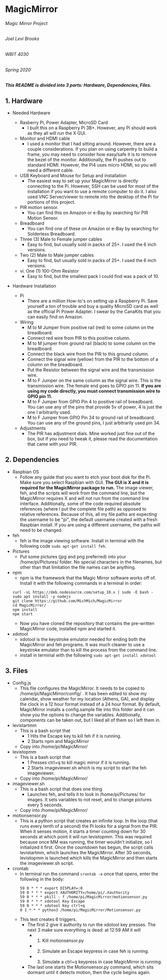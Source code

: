 # MagicMirror
###### Magic Mirror Project
###### Joel Levi Brooks
###### WBIT 4030
###### Spring 2020


##### This README is divided into 3 parts: Hardware, Dependencies, Files.

## 1. Hardware
   - Needed Hardware
     - Rasberry Pi, Power Adapter, MicroSD Card
       - I built this on a Raspberry Pi 3B+.  However, any Pi should work as they all will run the X GUI. 
     - Monitor and HDMI cable
       - I used a monitor that I had sitting around.  However, there are a couple considerations.  If you plan on using carpentry to build a frame, you may need to consider how easy/safe it is to remove the bezel of the monitor.  Additionally, the Pi pushes out to standard HDMI.  However, the Pi4 uses micro HDMI, so you will need a different cable.
     - USB Keyboard and Mouse for Setup and installation
       - The easiest way to set up your MagicMirror is directly connecting to the Pi.  However, SSH can be used for most of the installation if you want to use a remote computer to do it.  I also used VNC Server/viewer to remote into the desktop of the Pi for portions of this project.
     - PIR motion sensor.
       - You can find this on Amazon or e-Bay by searching for PIR Motion Sensor. 
     - Breadboard
       - You can find one of these on Amazon or e-Bay by searching for Solderless Breadboard.
     - Three (3) Male to Female jumper cables
       - Easy to find, but usually sold in packs of 25+.  I used the 6 inch versions.
     - Two (2) Male to Male jumper cables
       - Easy to find, but usually sold in packs of 25+.  I used the 6 inch versions.  
     - vi. One (1) 100-Ohm Resistor
       - Easy to find, but the smallest pack I could find was a pack of 10.  

   - Hardware Installation
     - Pi
       - There are a million How-to's on setting up a Raspberry Pi.  Save yourself a ton of trouble and buy a quality MicroSD card as well as the official Pi Power Adapter.  I swear by the CanaKits that you can easily find on Amazon.
     - Wiring
       - M to M Jumper from positive rail (red) to some column on the breadboard.  
       - Connect red wire from PIR to this positive column.
       - M to M jumper from ground rail (black) to some column on the breadboard.
       - Connect the black wire from the PIR to this ground column.
       - Connect the signal wire (yellow) from the PIR to the bottom of a column on the breadboard.
       - Put the Resistor between the signal wire and the transmission wire.
       - M to F Jumper on the same column as the signal wire.  This is the transmission wire.  The female end goes to GPIO pin 11.  **If you are using my code directly, you must connect transmission wire to GPIO pin 11.**
       - M to F Jumper from GPIO Pin 4 to positive rail of breadboard.  You can use any of the pins that provide 5v of power, 4 is just the one I arbitrarily used.
       - M to F Jumper from GPIO Pin 34 to ground rail of breadboard.  You can use any of the ground pins, I just arbitrarily used pin 34.
     - Adjustments
       - The PIR has adjustment dials.  Mine worked just fine out of the box, but if you need to tweak it, please read the documentation that came with your PIR.

## 2. Dependencies
   - Raspbian OS
     - Follow any guide that you want to etch your boot disk for the Pi.  Make sure you select Raspbian with GUI.  **The GUI is X and it is required for the MagicMirror package to run.** The image viewer, feh, and the scripts will work from the command line, but the MagicMirror requires X and will not run from the command line interface.  Additionally, some of the code required absolute references (where I put the complete file path) as opposed to relative references.  Because of this, all my file paths are expecting the username to be "pi", the default username created with a fresh Raspbian install.  If you are using a different username, the paths will need to be changed.
   - feh
     - feh is the image viewing software.  Install in terminal with the following code `sudo apt-get install feh`.
   - Pictures
     - Put some pictures (jpg and png preferred) into your /home/pi/Pictures/ folder.  No special characters in the filenames, but other than that limitation the file names can be anything.  
   - npm
     - npm is the framework that the Magic Mirror software works off of.  Install it with the following commands in a terminal in order:
     ```
     curl -sL https://deb.nodesource.com/setup_10.x | sudo -E bash -
     sudo apt install -y nodejs
     git clone https://github.com/MichMich/MagicMirror
     cd MagicMirror/
     npm install
     npm start
     ```
     - Now you have cloned the repository that contains the pre-written MagicMirror code, installed npm and started it.
   - xdotool
     - xdotool is the keystroke emulator needed for ending both the MagicMirror and feh programs.  It was much cleaner to use a keystroke emulator than to kill the process from the command line.
     - install in terminal with the following `sudo apt-get install xdotool`
     
## 3. Files
   - Config.js
     - This file configures the MagicMirror.  It needs to be copied to /home/pi/MagicMirror/config/ .  It has been edited to show my calendar, show weather for my location (Athens, GA), and display the clock in a 12 hour format instead of a 24 hour format.  By default, MagicMirror installs a config.sample file into this folder and it can show you the options to change the variables.  Additionally, components can be taken out, but I liked all of them so I left them in.
   - levistartmm
     - This is a bash script that 
       - 1 Hits the Escape key to kill feh if it is running.
       - 2 Starts npm and MagicMirror
     - Copy into /home/pi/MagicMirror/       
   - levistopmm
     - This is a bash script that
       - 1 Presses ctrl+q to kill magic mirror if it is running.
       - 2 Starts imageviewer.sh which is my script to start the feh imageviewer.
     - Copy into /home/pi/MagicMirror/ 
   - imageviewer.sh
     - This is a bash script that does one thing
       - Launches feh, and tells it to look in /home/pi/Pictures/ for images.  It sets variables to not reset, and to change pictures every 5 seconds.
     - Copy into /home/pi/MagicMirror/
   - motionsensor.py
     - This is a python script that creates an infinite loop. In the loop (that runs every tenth of a second) the Pi looks for a signal from the PIR.  When it senses motion, it starts a timer counting down for 30 seconds at which point it will run levistopmm.  This was required because once MM was running, the timer wouldn't initialize, so I initialized it first.  Once the countdown has begun, the script calls levistartmm, which launches the MagicMirror.  After 30 seconds, levistopmm is launched which kills the MagicMirror and then starts the imageviewer.sh script.
   - crontab
     - In terminal run the command `crontab -e` once that opens, enter the following in the body:   
       ```
       59 0 * * * export DISPLAY=:0
       59 0 * * * export XAUTHORITY=/home/pi/.Xauthority
       59 0 * * * pkill - f /home/pi/MagicMirror/motionsensor.py
       59 0 * * * xdotool Key Escape
       59 0 * * * xdotool Key ctrl+q
       0 1 * * * python3 /home/pi/MagicMirror/Motionsensor.py
       ```
     - This text creates 6 triggers.  
       - The first 2 give it authority to run the xdotool key presses.  The next 3 make sure everything is dead: at 12:59 AM it will
         - 1. Kill motionsensor.py
         - 2. Simulate an Escape keypress in case feh is running.
         - 3. Simulate a ctrl+q keypress in case MagicMirror is running.
       - The last one starts the Motionsensor.py command, which sits dormant until it detects motion, then the cycle begins again.
       
     
     
     
